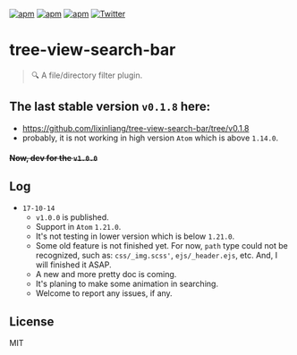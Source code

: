 [![apm](https://img.shields.io/apm/l/tree-view-search-bar.svg)](https://atom.io/packages/tree-view-search-bar)
[![apm](https://img.shields.io/apm/v/tree-view-search-bar.svg)](https://atom.io/packages/tree-view-search-bar)
[![apm](https://img.shields.io/apm/dm/tree-view-search-bar.svg)](https://atom.io/packages/tree-view-search-bar)
[![Twitter](https://img.shields.io/badge/twitter-@qq393464140-blue.svg)](http://twitter.com/qq393464140)

# tree-view-search-bar
> 🔍 A file/directory filter plugin.

## The last stable version `v0.1.8` here:
* https://github.com/lixinliang/tree-view-search-bar/tree/v0.1.8
* probably, it is not working in high version `Atom` which is above `1.14.0`.

#### <del>Now, dev for the `v1.0.0`</del>

## Log

* `17-10-14`
    * `v1.0.0` is published.
    * Support in `Atom` `1.21.0`.
    * It's not testing in lower version which is below `1.21.0`.
    * Some old feature is not finished yet. For now, `path` type could not be recognized, such as: `css/_img.scss'`, `ejs/_header.ejs`, etc. And, I will finished it ASAP.
    * A new and more pretty doc is coming.
    * It's planing to make some animation in searching.
    * Welcome to report any issues, if any.

## License

MIT
